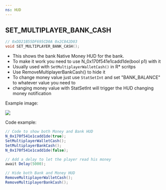 ```yaml
---
ns: HUD
---
```

## SET_MULTIPLAYER_BANK_CASH

```c
// 0xDD21B55DF695CD0A 0x2C842D03
void SET_MULTIPLAYER_BANK_CASH();
```

* This shows the bank Native Money HUD for the bank.
* To make it work you need to use N_0x170f541e1cadd1de(bool p1) with it
* Usually used with `SetMultiplayerWalletCash()` in R* scritps
* Use RemoveMultiplayerBankCash() to hide it
* To change money value just use `StatSetInt` and set "BANK_BALANCE" to whatever value you need to
* changing money value with StatSetInt will trigger the HUD changing money notification

Example image:

![](https://i.imgur.com/1BTmdyv.png)

Code example:
```cs
// Code to show both Money and Bank HUD
N_0x170f541e1cadd1de(true);
SetMultiplayerWalletCash();
SetMultiplayerBankCash();
N_0x170f541e1cadd1de(false);

// Add a delay to let the player read his money
await Delay(5000);

// Hide both Bank and Money HUD
RemoveMultiplayerWalletCash();
RemoveMultiplayerBankCash();

```
